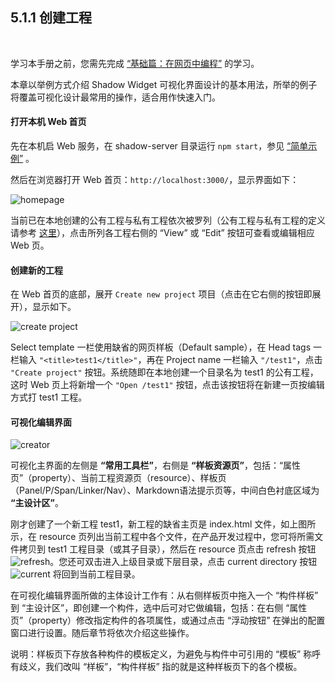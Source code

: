 5.1.1 创建工程
-----------

&nbsp;

学习本手册之前，您需先完成 [“基础篇：在网页中编程”](#2.) 的学习。

本章以举例方式介绍 Shadow Widget 可视化界面设计的基本用法，所举的例子将覆盖可视化设计最常用的操作，适合用作快速入门。

#### 打开本机 Web 首页

先在本机启 Web 服务，在 shadow-server 目录运行 `npm start`，参见 [“简单示例”](#1.4.) 。 

然后在浏览器打开 Web 首页：`http://localhost:3000/`，显示界面如下：

![homepage](md/res/homepg.png)

当前已在本地创建的公有工程与私有工程依次被罗列（公有工程与私有工程的定义请参考 [这里](#3.2.1.)），点击所列各工程右侧的 “View” 或 “Edit” 按钮可查看或编辑相应 Web 页。

#### 创建新的工程

在 Web 首页的底部，展开 `Create new project` 项目（点击在它右侧的按钮即展开），显示如下。

![create project](md/res/homepg2.png)

Select template 一栏使用缺省的网页样板（Default sample），在 Head tags 一栏输入 `"<title>test1</title>"`，再在 Project name 一栏输入 `"/test1"`，点击 `"Create project"` 按钮。系统随即在本地创建一个目录名为 test1 的公有工程，这时 Web 页上将新增一个 `"Open /test1"` 按钮，点击该按钮将在新建一页按编辑方式打 test1 工程。

#### 可视化编辑界面

![creator](md/res/creator.png)

可视化主界面的左侧是 **“常用工具栏”**，右侧是 **“样板资源页”**，包括：“属性页”（property）、当前工程资源页（resource）、样板页（Panel/P/Span/Linker/Nav）、Markdown语法提示页等，中间白色衬底区域为 **“主设计区”**。

刚才创建了一个新工程 test1，新工程的缺省主页是 index.html 文件，如上图所示，在 resource 页列出当前工程中各个文件，在产品开发过程中，您可将所需文件拷贝到 test1 工程目录（或其子目录），然后在 resource 页点击 refresh 按钮 ![refresh](md/res/main_refresh.png)。您还可双击进入上级目录或下层目录，点击 current directory 按钮 ![current](md/res/main_home.png) 将回到当前工程目录。

在可视化编辑界面所做的主体设计工作有：从右侧样板页中拖入一个 “构件样板” 到 “主设计区”，即创建一个构件，选中后可对它做编辑，包括：在右侧 “属性页”（property）修改指定构件的各项属性，或通过点击 “浮动按钮” 在弹出的配置窗口进行设置。随后章节将依次介绍这些操作。

说明：样板页下存放各种构件的模板定义，为避免与构件中可引用的 “模板” 称呼有歧义，我们改叫 “样板”，“构件样板” 指的就是这种样板页下的各个模板。

&nbsp;
